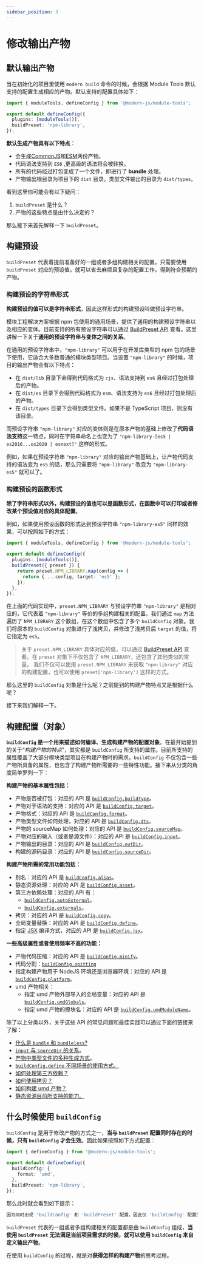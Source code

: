 ```yaml
---
sidebar_position: 3
---
```


# 修改输出产物

## 默认输出产物

当在初始化的项目里使用 `modern build` 命令的时候，会根据 Module Tools 默认支持的配置生成相应的产物。默认支持的配置具体如下：

```ts title="modern.config.ts"
import { moduleTools, defineConfig } from '@modern-js/module-tools';

export default defineConfig({
  plugins: [moduleTools()],
  buildPreset: 'npm-library',
});
```

**默认生成产物具有以下特点**：

- 会生成[CommonJS](https://nodejs.org/api/modules.html#modules-commonjs-modules)和[ESM](https://nodejs.org/api/esm.html#modules-ecmascript-modules)两份产物。
- 代码语法支持到 `ES6` ,更高级的语法将会被转换。
- 所有的代码经过打包变成了一个文件，即进行了 **bundle** 处理。
- 产物输出根目录为项目下的 `dist` 目录，类型文件输出的目录为 `dist/types`。

看到这里你可能会有以下疑问：

1. `buildPreset` 是什么？
2. 产物的这些特点是由什么决定的？

那么接下来首先解释一下 `buildPreset`。

## 构建预设

`buildPreset` 代表着提前准备好的一组或者多组构建相关的配置，只需要使用 `buildPreset` 对应的预设值，就可以省去麻烦且复杂的配置工作，得到符合预期的产物。

### 构建预设的字符串形式

**构建预设的值可以是字符串形式**，因此这样形式的构建预设叫做预设字符串。

模块工程解决方案根据 npm 包使用的通用场景，提供了通用的构建预设字符串以及相应的变体。目前支持的所有预设字符串可以通过 [BuildPreset API](/api/config/build-preset) 查看。这里讲解一下关于**通用的预设字符串与变体之间的关系**。

在通用的预设字符串中，`"npm-library"` 可以用于在开发库类型的 npm 包的场景下使用，它适合大多数普通的模块类型项目。当设置 `"npm-library"` 的时候，项目的输出产物会有以下特点：

- 在 `dist/lib` 目录下会得到代码格式为 `cjs`、语法支持到 `es6` 且经过打包处理后的产物。
- 在 `dist/es` 目录下会得到代码格式为 `esm`、语法支持为 `es6` 且经过打包处理后的产物。
- 在 `dist/types` 目录下会得到类型文件。如果不是 TypeScript 项目，则没有该目录。

而预设字符串 `"npm-library"` 对应的变体则是在原本产物的基础上修改了**代码语法支持**这一特点，同时在字符串命名上也变为了 `"npm-library-[es5 | es2016...es2020 | esnext]"` 这样的形式。

例如，如果在预设字符串 `"npm-library"` 对应的输出产物基础上，让产物代码支持的语法变为 `es5` 的话，那么只需要将 `"npm-library"` 改变为 `"npm-library-es5"` 就可以了。

### 构建预设的函数形式

**除了字符串形式以外，构建预设的值也可以是函数形式，在函数中可以打印或者修改某个预设值对应的具体配置**。

例如，如果使用预设函数的形式达到预设字符串 `"npm-library-es5"` 同样的效果，可以按照如下的方式：

```ts title="modern.config.ts"
import { moduleTools, defineConfig } from '@modern-js/module-tools';

export default defineConfig({
  plugins: [moduleTools()],
  buildPreset({ preset }) {
    return preset.NPM_LIBRARY.map(config => {
      return { ...config, target: 'es5' };
    });
  },
});
```

在上面的代码实现中，`preset.NPM_LIBRARY` 与预设字符串 `"npm-library"` 是相对应的，它代表着 `"npm-library"` 等价的多组构建相关的配置。我们通过 `map` 方法遍历了 `NPM_LIBRARY` 这个数组，在这个数组中包含了多个 `buildConfig` 对象。我们将原本的 `buildConfig` 对象进行了浅拷贝，并修改了浅拷贝后 `target` 的值，将它指定为 `es5`。

> 关于 `preset.NPM_LIBRARY` 具体对应的值，可以通过 [BuildPreset API](/api/config/build-preset) 查看。在 `preset` 对象下不仅包含了 `NPM_LIBRARY`，还包含了其他类似的常量。
> 我们不仅可以使用 `preset.NPM_LIBRARY` 来获取 `"npm-library"` 对应的构建配置，也可以使用 `preset['npm-library']` 这样的方式。

那么这里的 `buildConfig` 对象是什么呢？之前提到的构建产物特点又是根据什么呢？

接下来我们解释一下。

## 构建配置（对象）

**`buildConfig` 是一个用来描述如何编译、生成构建产物的配置对象**。在最开始提到的关于“_构建产物的特点_”，其实都是 `buildConfig` 所支持的属性。目前所支持的属性覆盖了大部分模块类型项目在构建产物时的需求，`buildConfig` 不仅包含一些产物所具备的属性，也包含了构建产物所需要的一些特性功能。接下来从分类的角度简单罗列一下：

**构建产物的基本属性包括：**

- 产物是否被打包：对应的 API 是 [`buildConfig.buildType`](/api/config/build-config#buildtype)。
- 产物对于语法的支持：对应的 API 是 [`buildConfig.target`](/api/config/build-config#target)。
- 产物格式：对应的 API 是 [`buildConfig.format`](/api/config/build-config#format)。
- 产物类型文件如何处理，对应的 API 是 [`buildConfig.dts`](/api/config/build-config#dts)。
- 产物的 sourceMap 如何处理：对应的 API 是 [`buildConfig.sourceMap`](/api/config/build-config#sourcemap)。
- 产物对应的输入（或者是源文件）：对应的 API 是 [`buildConfig.input`](/api/config/build-config#input)。
- 产物输出的目录：对应的 API 是 [`buildConfig.outDir`](/api/config/build-config#outDir)。
- 构建的源码目录：对应的 API 是 [`buildConfig.sourceDir`](/api/config/build-config#sourcedir)。

**构建产物所需的常用功能包括：**

- 别名：对应的 API 是 [`buildConfig.alias`](/api/config/build-config#alias)。
- 静态资源处理：对应的 API 是 [`buildConfig.asset`](/api/config/build-config#asset)。
- 第三方依赖处理：对应的 API 有：
  - [`buildConfig.autoExternal`](/api/config/build-config#autoexternal)。
  - [`buildConfig.externals`](/api/config/build-config#externals)。
- 拷贝：对应的 API 是 [`buildConfig.copy`](/api/config/build-config#copy)。
- 全局变量替换：对应的 API 是 [`buildConfig.define`](/api/config/build-config#define)。
- 指定 [JSX](https://reactjs.org/blog/2020/09/22/introducing-the-new-jsx-transform.html) 编译方式，对应的 API 是 [`buildConfig.jsx`](/api/config/build-config#jsx)。

**一些高级属性或者使用频率不高的功能：**

- 产物代码压缩：对应的 API 是 [`buildConfig.minify`](/api/config/build-config#minify)。
- 代码分割：[`buildConfig.spitting`](/api/config/build-config#splitting)
- 指定构建产物用于 NodeJS 环境还是浏览器环境：对应的 API 是 [`buildConfig.platform`](/api/config/build-config#platform)。
- umd 产物相关：
  - 指定 umd 产物外部导入的全局变量：对应的 API 是 [`buildConfig.umdGlobals`](/api/config/build-config#umdglobals)。
  - 指定 umd 产物的模块名：对应的 API 是 [`buildConfig.umdModuleName`](/api/config/build-config#umdmodulename)。

除了以上分类以外，关于这些 API 的常见问题和最佳实践可以通过下面的链接来了解：

- [什么是 `bundle` 和 `bundleless`?](/guide/advance/in-depth-about-build#bundle-和-bundleless)
- [`input` 与 `sourceDir` 的关系](/guide/advance/in-depth-about-build#input-与-sourcedir-的关系)。
- [产物中类型文件的多种生成方式](/guide/advance/in-depth-about-build#类型文件)。
- [`buildConfig.define` 不同场景的使用方式。](/guide/advance/in-depth-about-build#buildconfigdefine-不同场景的使用方式)
- [如何处理第三方依赖？](/guide/advance/external-dependency)
- [如何使用拷贝？](/guide/advance/copy)
- [如何构建 umd 产物？](/guide/advance/build-umd#设置项目的全局变量名称)
- [静态资源目前所支持的能力。](/guide/advance/asset)

## 什么时候使用 `buildConfig`

`buildConfig` 是用于修改产物的方式之一，**当与 `buildPreset` 配置同时存在的时候，只有 `buildConfig` 才会生效**。因此如果按照如下方式配置：

```ts title="modern.config.ts"
import { defineConfig } from '@modern-js/module-tools';

export default defineConfig({
  buildConfig: {
    format: 'umd',
  },
  buildPreset: 'npm-library',
});
```

那么此时就会看到如下提示：

```bash
因为同时出现 'buildConfig' 和 'buildPreset' 配置，因此仅 'buildConfig' 配置生效
```

`buildPreset` 代表的一组或者多组构建相关的配置都是由 `buildConfig` 组成，**当使用 `buildPreset` 无法满足当前项目需求的时候，就可以使用 `buildConfig` 来自定义输出产物**。

在使用 `buildConfig` 的过程，就是对**获得怎样的构建产物**的思考过程。
